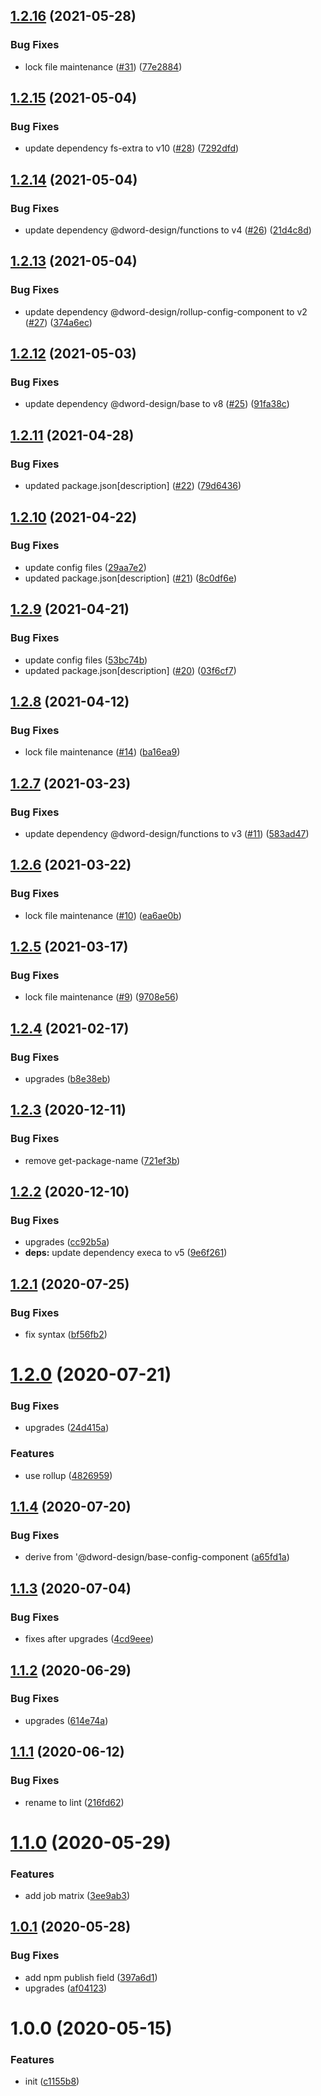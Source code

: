 ## [1.2.16](https://github.com/dword-design/base-config-component-library/compare/v1.2.15...v1.2.16) (2021-05-28)


### Bug Fixes

* lock file maintenance ([#31](https://github.com/dword-design/base-config-component-library/issues/31)) ([77e2884](https://github.com/dword-design/base-config-component-library/commit/77e288403f6f20251fdd60b59766fe027b924c0d))

## [1.2.15](https://github.com/dword-design/base-config-component-library/compare/v1.2.14...v1.2.15) (2021-05-04)


### Bug Fixes

* update dependency fs-extra to v10 ([#28](https://github.com/dword-design/base-config-component-library/issues/28)) ([7292dfd](https://github.com/dword-design/base-config-component-library/commit/7292dfdc52ff741dc49566b983d70018a907fa8f))

## [1.2.14](https://github.com/dword-design/base-config-component-library/compare/v1.2.13...v1.2.14) (2021-05-04)


### Bug Fixes

* update dependency @dword-design/functions to v4 ([#26](https://github.com/dword-design/base-config-component-library/issues/26)) ([21d4c8d](https://github.com/dword-design/base-config-component-library/commit/21d4c8d1477352ac47c0670fa8585d9470951d2f))

## [1.2.13](https://github.com/dword-design/base-config-component-library/compare/v1.2.12...v1.2.13) (2021-05-04)


### Bug Fixes

* update dependency @dword-design/rollup-config-component to v2 ([#27](https://github.com/dword-design/base-config-component-library/issues/27)) ([374a6ec](https://github.com/dword-design/base-config-component-library/commit/374a6ec5aba450f5217a699db5a19dcc520c2403))

## [1.2.12](https://github.com/dword-design/base-config-component-library/compare/v1.2.11...v1.2.12) (2021-05-03)


### Bug Fixes

* update dependency @dword-design/base to v8 ([#25](https://github.com/dword-design/base-config-component-library/issues/25)) ([91fa38c](https://github.com/dword-design/base-config-component-library/commit/91fa38c9bdf88a1e4088e34ca20ebd744cff305b))

## [1.2.11](https://github.com/dword-design/base-config-component-library/compare/v1.2.10...v1.2.11) (2021-04-28)


### Bug Fixes

* updated package.json[description] ([#22](https://github.com/dword-design/base-config-component-library/issues/22)) ([79d6436](https://github.com/dword-design/base-config-component-library/commit/79d6436c2a722fd3ea5ab59606dcfe532b3f0be3))

## [1.2.10](https://github.com/dword-design/base-config-component-library/compare/v1.2.9...v1.2.10) (2021-04-22)


### Bug Fixes

* update config files ([29aa7e2](https://github.com/dword-design/base-config-component-library/commit/29aa7e2a45a79c8dde3e2614c2caa3862f3dc917))
* updated package.json[description] ([#21](https://github.com/dword-design/base-config-component-library/issues/21)) ([8c0df6e](https://github.com/dword-design/base-config-component-library/commit/8c0df6e323c7034430e8213db0bc68656036f035))

## [1.2.9](https://github.com/dword-design/base-config-component-library/compare/v1.2.8...v1.2.9) (2021-04-21)


### Bug Fixes

* update config files ([53bc74b](https://github.com/dword-design/base-config-component-library/commit/53bc74b6112016cb60ab0a45d3777e30af0ddab0))
* updated package.json[description] ([#20](https://github.com/dword-design/base-config-component-library/issues/20)) ([03f6cf7](https://github.com/dword-design/base-config-component-library/commit/03f6cf76fe801dc7837975935103e251058c09ce))

## [1.2.8](https://github.com/dword-design/base-config-component-library/compare/v1.2.7...v1.2.8) (2021-04-12)


### Bug Fixes

* lock file maintenance ([#14](https://github.com/dword-design/base-config-component-library/issues/14)) ([ba16ea9](https://github.com/dword-design/base-config-component-library/commit/ba16ea98c078a2240581ea77bfa571dda03f980a))

## [1.2.7](https://github.com/dword-design/base-config-component-library/compare/v1.2.6...v1.2.7) (2021-03-23)


### Bug Fixes

* update dependency @dword-design/functions to v3 ([#11](https://github.com/dword-design/base-config-component-library/issues/11)) ([583ad47](https://github.com/dword-design/base-config-component-library/commit/583ad478e2f3c1323bc2b473eeea357bd158840c))

## [1.2.6](https://github.com/dword-design/base-config-component-library/compare/v1.2.5...v1.2.6) (2021-03-22)


### Bug Fixes

* lock file maintenance ([#10](https://github.com/dword-design/base-config-component-library/issues/10)) ([ea6ae0b](https://github.com/dword-design/base-config-component-library/commit/ea6ae0b59143f36a09f29c1ea090161bc5af429c))

## [1.2.5](https://github.com/dword-design/base-config-component-library/compare/v1.2.4...v1.2.5) (2021-03-17)


### Bug Fixes

* lock file maintenance ([#9](https://github.com/dword-design/base-config-component-library/issues/9)) ([9708e56](https://github.com/dword-design/base-config-component-library/commit/9708e5614cb684e2e053388bc75c54d37489579a))

## [1.2.4](https://github.com/dword-design/base-config-component-library/compare/v1.2.3...v1.2.4) (2021-02-17)


### Bug Fixes

* upgrades ([b8e38eb](https://github.com/dword-design/base-config-component-library/commit/b8e38eb9b9b649e433c300986ec5dd6c7552e50f))

## [1.2.3](https://github.com/dword-design/base-config-component-library/compare/v1.2.2...v1.2.3) (2020-12-11)


### Bug Fixes

* remove get-package-name ([721ef3b](https://github.com/dword-design/base-config-component-library/commit/721ef3b872491ded840fb3b60a4cb24391224925))

## [1.2.2](https://github.com/dword-design/base-config-component-library/compare/v1.2.1...v1.2.2) (2020-12-10)


### Bug Fixes

* upgrades ([cc92b5a](https://github.com/dword-design/base-config-component-library/commit/cc92b5a3ea348e5d1eb936ff90c1a089f6558f06))
* **deps:** update dependency execa to v5 ([9e6f261](https://github.com/dword-design/base-config-component-library/commit/9e6f2615860257bb66e84fdec8dcd795e550ba13))

## [1.2.1](https://github.com/dword-design/base-config-component-library/compare/v1.2.0...v1.2.1) (2020-07-25)


### Bug Fixes

* fix syntax ([bf56fb2](https://github.com/dword-design/base-config-component-library/commit/bf56fb27e59f1966732d894c5a0dd940f55c7f2c))

# [1.2.0](https://github.com/dword-design/base-config-component-library/compare/v1.1.4...v1.2.0) (2020-07-21)


### Bug Fixes

* upgrades ([24d415a](https://github.com/dword-design/base-config-component-library/commit/24d415af354d2869cb1d166919cf77924e464d23))


### Features

* use rollup ([4826959](https://github.com/dword-design/base-config-component-library/commit/48269596c9a96b30e0ec8080989714fb4880454b))

## [1.1.4](https://github.com/dword-design/base-config-component-library/compare/v1.1.3...v1.1.4) (2020-07-20)


### Bug Fixes

* derive from '@dword-design/base-config-component ([a65fd1a](https://github.com/dword-design/base-config-component-library/commit/a65fd1af5c0865e1486735a3e22b3bed16420edc))

## [1.1.3](https://github.com/dword-design/base-config-component-library/compare/v1.1.2...v1.1.3) (2020-07-04)


### Bug Fixes

* fixes after upgrades ([4cd9eee](https://github.com/dword-design/base-config-component-library/commit/4cd9eeea3301f07d9e1a69cca20080d088047e36))

## [1.1.2](https://github.com/dword-design/base-config-component-library/compare/v1.1.1...v1.1.2) (2020-06-29)


### Bug Fixes

* upgrades ([614e74a](https://github.com/dword-design/base-config-component-library/commit/614e74a713eef6258cbec5ad0f34a91c65b46045))

## [1.1.1](https://github.com/dword-design/base-config-component-library/compare/v1.1.0...v1.1.1) (2020-06-12)


### Bug Fixes

* rename to lint ([216fd62](https://github.com/dword-design/base-config-component-library/commit/216fd62e117221961ede56391505697d76a2d678))

# [1.1.0](https://github.com/dword-design/base-config-component-library/compare/v1.0.1...v1.1.0) (2020-05-29)


### Features

* add job matrix ([3ee9ab3](https://github.com/dword-design/base-config-component-library/commit/3ee9ab38744834d695e38ba2007c6d7c25cd073a))

## [1.0.1](https://github.com/dword-design/base-config-component-library/compare/v1.0.0...v1.0.1) (2020-05-28)


### Bug Fixes

* add npm publish field ([397a6d1](https://github.com/dword-design/base-config-component-library/commit/397a6d1deaa39c06081ff55794165a74682128e3))
* upgrades ([af04123](https://github.com/dword-design/base-config-component-library/commit/af04123f23b2cbca2c8ffa370b20df06e00db19d))

# 1.0.0 (2020-05-15)


### Features

* init ([c1155b8](https://github.com/dword-design/base-config-component-library/commit/c1155b893f1cf017f1cd92ea5751e34033c94103))
